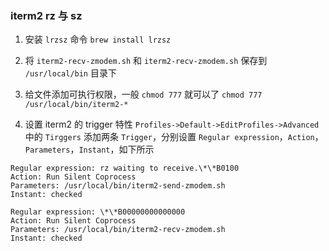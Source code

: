 ### iterm2 rz 与 sz

1. 安装 `lrzsz` 命令 `brew install lrzsz`

2. 将 `iterm2-recv-zmodem.sh` 和 `iterm2-recv-zmodem.sh` 保存到 `/usr/local/bin` 目录下

3. 给文件添加可执行权限，一般 `chmod 777` 就可以了
`chmod 777 /usr/local/bin/iterm2-*`

4. 设置 iterm2 的 trigger 特性
`Profiles->Default->EditProfiles->Advanced` 中的 `Tirggers`
添加两条 `Trigger`，分别设置 `Regular expression`，`Action`，`Parameters`，`Instant`，如下所示

```
Regular expression: rz waiting to receive.\*\*B0100
Action: Run Silent Coprocess
Parameters: /usr/local/bin/iterm2-send-zmodem.sh
Instant: checked

Regular expression: \*\*B00000000000000
Action: Run Silent Coprocess
Parameters: /usr/local/bin/iterm2-recv-zmodem.sh
Instant: checked
```
